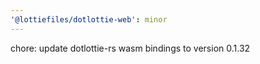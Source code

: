 ```yaml
---
'@lottiefiles/dotlottie-web': minor
---
```


chore: update dotlottie-rs wasm bindings to version 0.1.32
